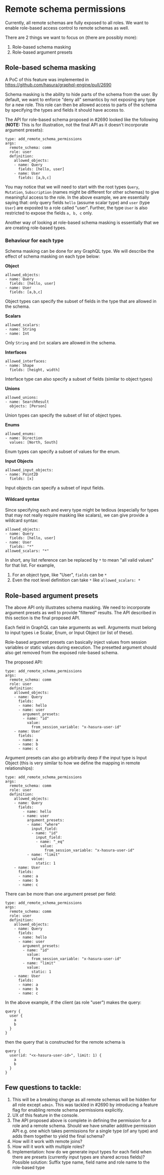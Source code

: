 # Remote schema permissions

Currently, all remote schemas are fully exposed to all roles. We want to enable role-based access control to remote schemas as well.

There are 2 things we want to focus on (there are possibly more):

1. Role-based schema masking
2. Role-based argument presets

## Role-based schema masking

A PoC of this feature was implemented in https://github.com/hasura/graphql-engine/pull/2690

Schema masking is the ability to hide parts of the schema from the user. By default, we want to enforce "deny all" semantics by not exposing any type for a new role. 
This role can then be allowed access to parts of the schema by specifying the types and fields it should have access to.

The API for role-based schema proposed in #2690 looked like the following (**NOTE:** This is for illustration, not the final API as it doesn't incorporate argument presets):

```
type: add_remote_schema_permissions
args:
  remote_schema: comm
  role: user
  definition:
    allowed_objects:
    - name: Query
      fields: [hello, user]
    - name: User
      fields: [a,b,c]
```

You may notice that we will need to start with the root types `Query`, `Mutation`, `Subscription` (names might be different for other schemas) to give meaningful access to the role. In the above example, we are essentially saying that: only query fields `hello` (assume scalar type) and `user` (type `User`) are exposted to a role called "user". Further, the type `User` is also restricted to expose the fields `a, b, c` only.

Another way of looking at role-based schema masking is essentially that we are creating role-based types. 

### Behaviour for each type

Schema masking can be done for any GraphQL type. We will describe the effect of schema masking on each type below:

**Object**

```
allowed_objects:
- name: Query
  fields: [hello, user]
- name: User
  fields: [a,b,c]
```

Object types can specify the subset of fields in the type that are allowed in the schema.

**Scalars**

```
allowed_scalars:
- name: String
- name: Int
```

Only `String` and `Int` scalars are allowed in the schema.

**Interfaces**

```
allowed_interfaces:
- name: Shape
  fields: [height, width]
```

Interface type can also specify a subset of fields (similar to object types)

**Unions**

```
allowed_unions:
- name: SearchResult
  objects: [Person]
```

Union types can specify the subset of list of object types.


**Enums**

```
allowed_enums:
- name: Direction
  values: [North, South]
```

Enum types can specify a subset of values for the enum.

**Input Objects**

```
allowed_input_objects:
- name: Point2D
  fields: [x]
```

Input objects can specify a subset of input fields.

#### Wildcard syntax

Since specifying each and every type might be tedious (especially for types that may not really require masking like scalars), we can give provide a wildcard syntax:

```
allowed_objects:
- name: Query
  fields: [hello, user]
- name: User
  fields: "*"
allowed_scalars: "*"
```

In short, any list reference can be replaced by `*` to mean "all valid values" for that list. For example,

1. For an object type, like "User", `fields` can be `*`
2. Even the root level definition can take `*` like `allowed_scalars: *`


## Role-based argument presets

The above API only illustrates schema masking. We need to incorporate argument presets as well to provide "filtered" results. The API described in this section is the final proposed API.

Each field in GraphQL can take arguments as well. Arguments must belong to input types i.e Scalar, Enum, or Input Object (or list of these).

Role-based argument presets can basically inject values from session variables or static values during execution. The presetted argument should also get removed from the exposed role-based schema.

The proposed API:

```
type: add_remote_schema_permissions
args:
  remote_schema: comm
  role: user
  definition:
    allowed_objects:
    - name: Query
      fields: 
      - name: hello
      - name: user
        argument_presets:
        - name: "id"
          value:
            from_session_variable: "x-hasura-user-id"
    - name: User
      fields:
      - name: a
      - name: b
      - name: c
```

Argument presets can also go arbitrarily deep if the input type is Input Object (this is very similar to how we define the mapping in remote relationships):

```
type: add_remote_schema_permissions
args:
  remote_schema: comm
  role: user
  definition:
    allowed_objects:
    - name: Query
      fields:
        - name: hello
        - name: user
          argument_presets:
          - name: "where"
            input_field:
            - name: "id"
              input_field:
              - name: "_eq"
                value:
                  from_session_variable: "x-hasura-user-id"
          - name: "limit"
            value:
              static: 1
    - name: User
      fields:
      - name: a
      - name: b
      - name: c
```

There can be more than one argument preset per field:

```
type: add_remote_schema_permissions
args:
  remote_schema: comm
  role: user
  definition:
    allowed_objects:
    - name: Query
      fields: 
      - name: hello
      - name: user
        argument_presets:
        - name: "id"
          value:
            from_session_variable: "x-hasura-user-id"
        - name: "limit"
          value:
            static: 1
    - name: User
      fields:
      - name: a
      - name: b
      - name: c
```

In the above example, if the client (as role "user") makes the query:

```
query {
  user {
    a
    b
  }
}
```

then the query that is constructed for the remote schema is

```
query {
  user(id: "<x-hasura-user-id>", limit: 1) {
    a
    b
  }
}
```

## Few questions to tackle:

1. This will be a breaking change as all remote schemas will be hidden for all role except `admin`.
This was tackled in #2690 by introducing a feature flag for enabling remote schema permissions explicitly.
2. UX of this feature in the console.
3. The API proposed above is complete in defining the permission for a role and a remote schema. Should we have smaller additive permission API e.g. 
one which takes permissions for a single type (of any type) and adds them together to yield the final schema?
4. How will it work with remote joins?
5. How will it work with multiple roles?
6. Implementation: how do we generate input types for each field when there are presets (currently input types are shared across fields)?
Possible solution: Suffix type name, field name and role name to the role-based type
